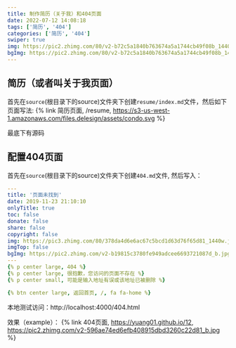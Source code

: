```yaml
---
title: 制作简历（关于我）和404页面
date: 2022-07-12 14:08:18
tags: ['简历', '404']
categories: ['简历', '404']
swiper: true
img: https://pic2.zhimg.com/80/v2-b72c5a1840b763674a5a1744cb49f08b_1440w.jpg
bgImg: https://pic2.zhimg.com/80/v2-b72c5a1840b763674a5a1744cb49f08b_1440w.jpg
---
```


## 简历（或者叫关于我页面）
首先在`source`(根目录下的source)文件夹下创建`resume/index.md`文件，然后如下页面写法:
{% link 简历页面, /resume, https://s3-us-west-1.amazonaws.com/files.delesign/assets/condo.svg %}

最底下有源码

## 配置404页面
首先在`source`(根目录下的source)文件夹下创建`404.md`文件, 然后写入：

``` yaml
---
title: '页面未找到'
date: 2019-11-23 21:10:10
onlyTitle: true
toc: false
donate: false
share: false
copyright: false
img: https://pic3.zhimg.com/80/378da4d6e6ac67c5bcd1d63d76f65d81_1440w.jpg?source=1940ef5c
imgTop: false
bgImg: https://pic2.zhimg.com/v2-b19815c3780fe949adcee6693721087d_b.jpg
---
{% p center large, 404 %}
{% p center large, 很抱歉，您访问的页面不存在 %}
{% p center small, 可能是输入地址有误或该地址已被删除 %}

{% btn center large, 返回首页, /, fa fa-home %}
```
本地测试访问：http://localhost:4000/404.html

效果（example）：
{% link 404页面, https://yuang01.github.io/12, https://pic2.zhimg.com/v2-596ae74ed6efb408915dbd3260c22d81_b.jpg %}